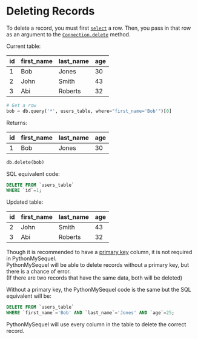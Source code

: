 # Deleting Records

To delete a record, you must first [`select`](getting_started/examples/query.md) a row. Then, you pass in that row as an argument to the [`Connection.delete`](api_reference/connection.md#methods-and-attributes) method.

Current table:

| id | first_name | last_name | age |
|----|------------|-----------|-----|
| 1  | Bob        | Jones     | 30  |
| 2  | John       | Smith     | 43  |
| 3  | Abi        | Roberts   | 32  |

```python
# Get a row
bob = db.query('*', users_table, where="first_name='Bob'")[0]
```
Returns:

| id | first_name | last_name | age |
|----|------------|-----------|-----|
| 1  | Bob        | Jones     | 30  |

```python
db.delete(bob)
```
SQL equivalent code:
```sql
DELETE FROM `users_table`
WHERE `id`=1;
```

Updated table:

| id | first_name | last_name | age |
|----|------------|-----------|-----|
| 2  | John       | Smith     | 43  |
| 3  | Abi        | Roberts   | 32  |

Though it is recommended to have a [primary key](https://dev.mysql.com/doc/refman/8.0/en/primary-key-optimization.html) column, it is not required in PythonMySequel.\
PythonMySequel will be able to delete records without a primary key, but there is a chance of error.\
(If there are two records that have the same data, both will be deleted)

Without a primary key, the PythonMySequel code is the same but the SQL equivalent will be:
```sql
DELETE FROM `users_table`
WHERE `first_name`='Bob' AND `last_name`='Jones' AND `age`=25;
```
PythonMySequel will use every column in the table to delete the correct record.